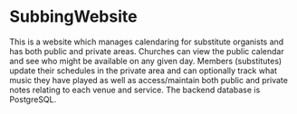 SubbingWebsite
==============
This is a website which manages calendaring for substitute organists and has both public and private areas. Churches can
view the public calendar and see who might be available on any given day. Members (substitutes) update their schedules
in the private area and can optionally track what music they have played as well as access/maintain both public and
private notes relating to each venue and service. The backend database is PostgreSQL.

